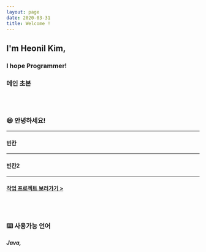 ```yaml
---
layout: page
date: 2020-03-31
title: Welcome !
---
```


## I'm Heonil Kim,
### I hope Programmer! <br>

### 메인 초본

<br>
<br>

### 😄 안녕하세요!

------

#### 빈칸

------

#### 빈칸2

------

#### [작업 프로젝트 보러가기 >](https://iamheonil.github.io/project/)

<br><br>

### ⌨️ 사용가능 언어

##### Java, 



